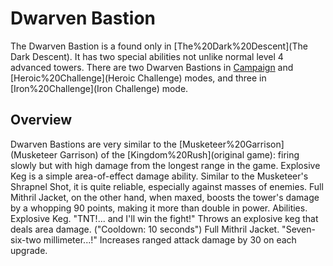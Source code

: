 # Dwarven Bastion

The Dwarven Bastion is a found only in [The%20Dark%20Descent](The Dark Descent). It has two special abilities not unlike normal level 4 advanced towers. There are two Dwarven Bastions in [Campaign](Campaign) and [Heroic%20Challenge](Heroic Challenge) modes, and three in [Iron%20Challenge](Iron Challenge) mode.
## Overview

Dwarven Bastions are very similar to the [Musketeer%20Garrison](Musketeer Garrison) of the [Kingdom%20Rush](original game): firing slowly but with high damage from the longest range in the game.
Explosive Keg is a simple area-of-effect damage ability. Similar to the Musketeer's Shrapnel Shot, it is quite reliable, especially against masses of enemies.
Full Mithril Jacket, on the other hand, when maxed, boosts the tower's damage by a whopping 90 points, making it more than double in power.
Abilities.
Explosive Keg.
 "TNT!... and I'll win the fight!"
Throws an explosive keg that deals area damage. ("Cooldown: 10 seconds")
Full Mithril Jacket.
 "Seven-six-two millimeter...!"
Increases ranged attack damage by 30 on each upgrade.
